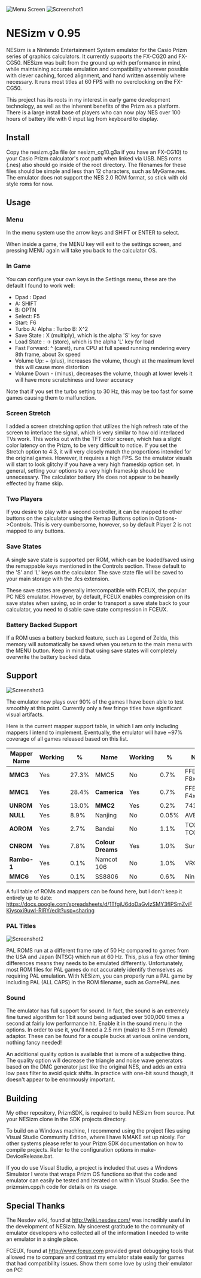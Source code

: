![Menu Screen](gfx/Menu.png) ![Screenshot1](gfx/Shot1.png) 

# NESizm v 0.95
NESizm is a Nintendo Entertainment System emulator for the Casio Prizm series of graphics calculators. It currently supports the FX-CG20 and FX-CG50. NESizm was built from the ground up with performance in mind, while maintaining accurate emulation and compatibility wherever possible with clever caching, forced alignment, and hand written assembly where necessary. It runs most titles at 60 FPS with no overclocking on the FX-CG50.

This project has its roots in my interest in early game development technology, as well as the inherent benefits of the Prizm as a platform. There is a large install base of players who can now play NES over 100 hours of battery life with 0 input lag from keyboard to display.

## Install

Copy the nesizm.g3a file (or nesizm_cg10.g3a if you have an FX-CG10) to your Casio Prizm calculator's root path when linked via USB. NES roms (.nes) also should go inside of the root directory. The filenames for these files should be simple and less than 12 characters, such as MyGame.nes. The emulator does not support the NES 2.0 ROM format, so stick with old style roms for now.

## Usage

### Menu

In the menu system use the arrow keys and SHIFT or ENTER to select.

When inside a game, the MENU key will exit to the settings screen, and pressing MENU again will take you back to the calculator OS.

### In Game

You can configure your own keys in the Settings menu, these are the default I found to work well:

- Dpad : Dpad
- A: SHIFT
- B: OPTN
- Select: F5
- Start: F6
- Turbo A: Alpha
: Turbo B: X^2
- Save State : X (multiply), which is the alpha 'S' key for save
- Load State : -> (store), which is the alpha 'L' key for load
- Fast Forward: ^ (caret), runs CPU at full speed running rendering every 8th frame, about 3x speed
- Volume Up: + (plus), increases the volume, though at the maximum level this will cause more distortion
- Volume Down - (minus), decreases the volume, though at lower levels it will have more scratchiness and lower accuracy

Note that if you set the turbo setting to 30 Hz, this may be too fast for some games causing them to malfunction.

### Screen Stretch

I added a screen stretching option that utilizes the high refresh rate of the screen to interlace the signal, which is very similar to how old interlaced TVs work. This works out with the TFT color screen, which has a slight color latency on the Prizm, to be very difficult to notice. If you set the Stretch option to 4:3, it will very closely match the proportions intended for the original games. However, it requires a high FPS. So the emulator visuals will start to look glitchy if you have a very high frameskip option set. In general, setting your options to a very high frameskip should be unnecessary. The calculator battery life does not appear to be heavily effected by frame skip. 

### Two Players

If you desire to play with a second controller, it can be mapped to other buttons on the calculator using the Remap Buttons option in Options->Controls. This is very cumbersome, however, so by default Player 2 is not mapped to any buttons.

### Save States
 
A single save state is supported per ROM, which can be loaded/saved using the remappable keys mentioned in the Controls section. These default to the 'S' and 'L' keys on the calculator. The save state file will be saved to your main storage with the .fcs extension.

These save states are generally intercompatible with FCEUX, the popular PC NES emulator. However, by default, FCEUX enables compression on its save states when saving, so in order to transport a save state back to your calculator, you need to disable save state compression in FCEUX.

### Battery Backed Support

If a ROM uses a battery backed feature, such as Legend of Zelda, this memory will automatically be saved when you return to the main menu with the MENU button. Keep in mind that using save states will completely overwrite the battery backed data.

## Support

![Screenshot3](gfx/Shot3.png)

The emulator now plays over 90% of the games I have been able to test smoothly at this point. Currently only a few fringe titles have significant visual artifacts.

Here is the current mapper support table, in which I am only including mappers I intend to implement. Eventually, the emulator will have ~97% coverage of all games released based on this list.

Mapper Name | Working | % | Name | Working | % | Name | Working | %
-|-|-|-|-|-|-|-|-
**MMC3** | Yes| 27.3%     | MMC5 | No | 0.7%             | FFE F8xxx | No | 0.6%
**MMC1** | Yes | 28.4%    | **Camerica** | Yes | 0.7%        | FFE F4xxx | No | 0.5%
**UNROM** | Yes | 13.0%   | **MMC2** | Yes | 0.2%            | 74161/32 | No | 0.5%
**NULL** | Yes | 8.9%     | Nanjing | No | 0.05%         | AVE | No | 0.5%
**AOROM** | Yes | 2.7%    | Bandai | No | 1.1%           | TC0190 / TC0350 | No | 0.4%
**CNROM** | Yes | 7.8%    | **Colour Dreams** | Yes | 1.0%   | Sunsoft 5 | No | 0.4%
**Rambo-1** | Yes | 0.1%    | Namcot 106 | No | 1.0%       | VRC2B | No | 0.3%
**MMC6** | Yes | 0.1%     | SS8806 | No | 0.6%           | Nina-1 | No | 0.3%

A full table of ROMs and mappers can be found here, but I don't keep it entirely up to date:
https://docs.google.com/spreadsheets/d/1TfgiU6doDaGvIzSMY3flPSmZviFKiysoxi9uwl-RlRY/edit?usp=sharing

### PAL Titles

![Screenshot2](gfx/Shot2.png) 

PAL ROMS run at a different frame rate of 50 Hz compared to games from the USA and Japan (NTSC) which run at 60 Hz. This, plus a few other timing differences means they needs to be emulated differently. Unfortunately, most ROM files for PAL games do not accurately identify themselves as requiring PAL emulation. With NESizm, you can properly run a PAL game by including PAL (ALL CAPS) in the ROM filename, such as GamePAL.nes

### Sound

The emulator has full support for sound. In fact, the sound is an extremely fine tuned algorithm for 1 bit sound being adjusted over 500,000 times a second at fairly low performance hit. Enable it in the sound menu in the options. In order to use it, you'll need a 2.5 mm (male) to 3.5 mm (female) adaptor. These can be found for a couple bucks at various online vendors, nothing fancy needed!

An additional quality option is available that is more of a subjective thing. The quality option will decrease the triangle and noise wave generators based on the DMC generator just like the original NES, and adds an extra low pass filter to avoid quick shifts. In practice with one-bit sound though, it doesn't appear to be enormously important.

## Building

My other repository, PrizmSDK, is required to build NESizm from source. Put your NESizm clone in the SDK projects directory.

To build on a Windows machine, I recommend using the project files using Visual Studio Community Edition, where I have NMAKE set up nicely. For other systems please refer to your Prizm SDK documentation on how to compile projects. Refer to the configuration options in make-DeviceRelease.bat.

If you do use Visual Studio, a project is included that uses a Windows Simulator I wrote that wraps Prizm OS functions so that the code and emulator can easily be tested and iterated on within Visual Studio. See the prizmsim.cpp/h code for details on its usage.

## Special Thanks

The Nesdev wiki, found at http://wiki.nesdev.com/ was incredibly useful in the development of NESizm. My sincerest gratitude to the community of emulator developers who collected all of the information I needed to write an emulator in a single place.

FCEUX, found at http://www.fceux.com provided great debugging tools that allowed me to compare and contrast my emulator state easily for games that had compatibility issues. Show them some love by using their emulator on PC!